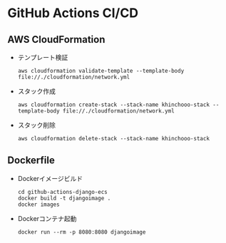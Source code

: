 # GitHub Actions CI/CD  

## AWS CloudFormation
- テンプレート検証
    ```
    aws cloudformation validate-template --template-body file://./cloudformation/network.yml
    ```

- スタック作成
    ```
    aws cloudformation create-stack --stack-name khinchooo-stack --template-body file://./cloudformation/network.yml
    ```

- スタック削除
    ```
    aws cloudformation delete-stack --stack-name khinchooo-stack
    ```

## Dockerfile

- Dockerイメージビルド
    ```
    cd github-actions-django-ecs
    docker build -t djangoimage .
    docker images
    ```
- Dockerコンテナ起動
    ```
    docker run --rm -p 8080:8080 djangoimage
    ```
